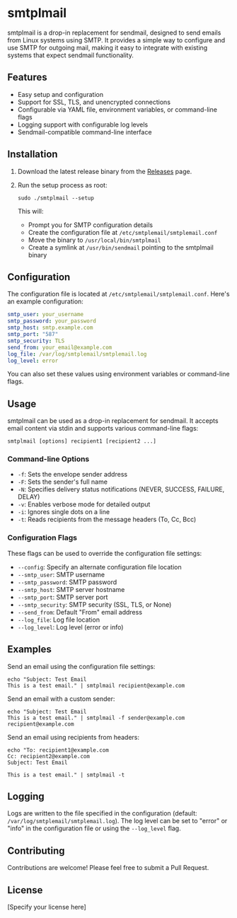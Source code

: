 # smtplmail

smtplmail is a drop-in replacement for sendmail, designed to send emails from Linux systems using SMTP. It provides a simple way to configure and use SMTP for outgoing mail, making it easy to integrate with existing systems that expect sendmail functionality.

## Features

- Easy setup and configuration
- Support for SSL, TLS, and unencrypted connections
- Configurable via YAML file, environment variables, or command-line flags
- Logging support with configurable log levels
- Sendmail-compatible command-line interface

## Installation

1. Download the latest release binary from the [Releases](https://github.com/yourusername/smtplmail/releases) page.

2. Run the setup process as root:

   ```
   sudo ./smtplmail --setup
   ```

   This will:
   - Prompt you for SMTP configuration details
   - Create the configuration file at `/etc/smtplemail/smtplemail.conf`
   - Move the binary to `/usr/local/bin/smtplmail`
   - Create a symlink at `/usr/bin/sendmail` pointing to the smtplmail binary

## Configuration

The configuration file is located at `/etc/smtplemail/smtplemail.conf`. Here's an example configuration:

```yaml
smtp_user: your_username
smtp_password: your_password
smtp_host: smtp.example.com
smtp_port: "587"
smtp_security: TLS
send_from: your_email@example.com
log_file: /var/log/smtplemail/smtplemail.log
log_level: error
```

You can also set these values using environment variables or command-line flags.

## Usage

smtplmail can be used as a drop-in replacement for sendmail. It accepts email content via stdin and supports various command-line flags:

```
smtplmail [options] recipient1 [recipient2 ...]
```

### Command-line Options

- `-f`: Sets the envelope sender address
- `-F`: Sets the sender's full name
- `-N`: Specifies delivery status notifications (NEVER, SUCCESS, FAILURE, DELAY)
- `-v`: Enables verbose mode for detailed output
- `-i`: Ignores single dots on a line
- `-t`: Reads recipients from the message headers (To, Cc, Bcc)

### Configuration Flags

These flags can be used to override the configuration file settings:

- `--config`: Specify an alternate configuration file location
- `--smtp_user`: SMTP username
- `--smtp_password`: SMTP password
- `--smtp_host`: SMTP server hostname
- `--smtp_port`: SMTP server port
- `--smtp_security`: SMTP security (SSL, TLS, or None)
- `--send_from`: Default "From" email address
- `--log_file`: Log file location
- `--log_level`: Log level (error or info)

## Examples

Send an email using the configuration file settings:

```
echo "Subject: Test Email
This is a test email." | smtplmail recipient@example.com
```

Send an email with a custom sender:

```
echo "Subject: Test Email
This is a test email." | smtplmail -f sender@example.com recipient@example.com
```

Send an email using recipients from headers:

```
echo "To: recipient1@example.com
Cc: recipient2@example.com
Subject: Test Email

This is a test email." | smtplmail -t
```

## Logging

Logs are written to the file specified in the configuration (default: `/var/log/smtplemail/smtplemail.log`). The log level can be set to "error" or "info" in the configuration file or using the `--log_level` flag.

## Contributing

Contributions are welcome! Please feel free to submit a Pull Request.

## License

[Specify your license here]